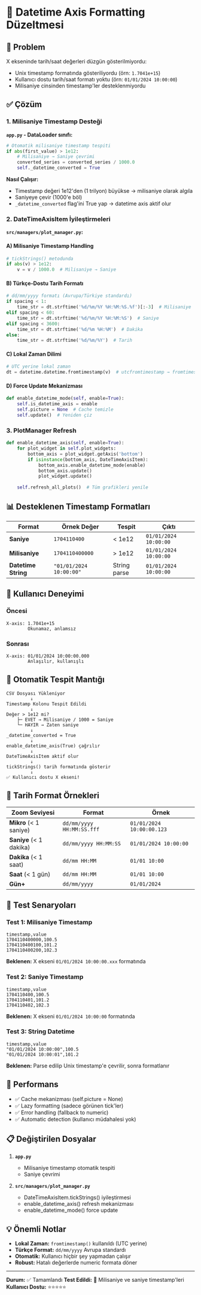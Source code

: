 # 📅 Datetime Axis Formatting Düzeltmesi

## 🐛 Problem

X ekseninde tarih/saat değerleri düzgün gösterilmiyordu:
- Unix timestamp formatında gösteriliyordu (örn: `1.7041e+15`)
- Kullanıcı dostu tarih/saat formatı yoktu (örn: `01/01/2024 10:00:00`)
- Milisaniye cinsinden timestamp'ler desteklenmiyordu

## ✅ Çözüm

### 1. Milisaniye Timestamp Desteği

**`app.py` - DataLoader sınıfı:**
```python
# Otomatik milisaniye timestamp tespiti
if abs(first_value) > 1e12:
    # Milisaniye → Saniye çevrimi
    converted_series = converted_series / 1000.0
    self._datetime_converted = True
```

**Nasıl Çalışır:**
- Timestamp değeri 1e12'den (1 trilyon) büyükse → milisaniye olarak algıla
- Saniyeye çevir (1000'e böl)
- `_datetime_converted` flag'ini True yap → datetime axis aktif olur

### 2. DateTimeAxisItem İyileştirmeleri

**`src/managers/plot_manager.py`:**

#### A) Milisaniye Timestamp Handling
```python
# tickStrings() metodunda
if abs(v) > 1e12:
    v = v / 1000.0  # Milisaniye → Saniye
```

#### B) Türkçe-Dostu Tarih Formatı
```python
# dd/mm/yyyy formatı (Avrupa/Türkiye standardı)
if spacing < 1:
    time_str = dt.strftime('%d/%m/%Y %H:%M:%S.%f')[:-3]  # Milisaniye
elif spacing < 60:
    time_str = dt.strftime('%d/%m/%Y %H:%M:%S')  # Saniye
elif spacing < 3600:
    time_str = dt.strftime('%d/%m %H:%M')  # Dakika
else:
    time_str = dt.strftime('%d/%m/%Y')  # Tarih
```

#### C) Lokal Zaman Dilimi
```python
# UTC yerine lokal zaman
dt = datetime.datetime.fromtimestamp(v)  # utcfromtimestamp → fromtimestamp
```

#### D) Force Update Mekanizması
```python
def enable_datetime_mode(self, enable=True):
    self.is_datetime_axis = enable
    self.picture = None  # Cache temizle
    self.update()  # Yeniden çiz
```

### 3. PlotManager Refresh
```python
def enable_datetime_axis(self, enable=True):
    for plot_widget in self.plot_widgets:
        bottom_axis = plot_widget.getAxis('bottom')
        if isinstance(bottom_axis, DateTimeAxisItem):
            bottom_axis.enable_datetime_mode(enable)
            bottom_axis.update()
            plot_widget.update()
    
    self.refresh_all_plots()  # Tüm grafikleri yenile
```

## 📊 Desteklenen Timestamp Formatları

| Format | Örnek Değer | Tespit | Çıktı |
|--------|-------------|--------|-------|
| **Saniye** | `1704110400` | < 1e12 | `01/01/2024 10:00:00` |
| **Milisaniye** | `1704110400000` | > 1e12 | `01/01/2024 10:00:00` |
| **Datetime String** | `"01/01/2024 10:00:00"` | String parse | `01/01/2024 10:00:00` |

## 🎯 Kullanıcı Deneyimi

### Öncesi
```
X-axis: 1.7041e+15
        Okunamaz, anlamsız
```

### Sonrası
```
X-axis: 01/01/2024 10:00:00.000
        Anlaşılır, kullanışlı
```

## 🔧 Otomatik Tespit Mantığı

```
CSV Dosyası Yükleniyor
         ↓
Timestamp Kolonu Tespit Edildi
         ↓
Değer > 1e12 mi?
    ├─ EVET → Milisaniye / 1000 = Saniye
    └─ HAYIR → Zaten saniye
         ↓
_datetime_converted = True
         ↓
enable_datetime_axis(True) çağrılır
         ↓
DateTimeAxisItem aktif olur
         ↓
tickStrings() tarih formatında gösterir
         ↓
✅ Kullanıcı dostu X ekseni!
```

## 📝 Tarih Format Örnekleri

| Zoom Seviyesi | Format | Örnek |
|---------------|--------|-------|
| **Mikro** (< 1 saniye) | `dd/mm/yyyy HH:MM:SS.fff` | `01/01/2024 10:00:00.123` |
| **Saniye** (< 1 dakika) | `dd/mm/yyyy HH:MM:SS` | `01/01/2024 10:00:00` |
| **Dakika** (< 1 saat) | `dd/mm HH:MM` | `01/01 10:00` |
| **Saat** (< 1 gün) | `dd/mm HH:MM` | `01/01 10:00` |
| **Gün+** | `dd/mm/yyyy` | `01/01/2024` |

## 🧪 Test Senaryoları

### Test 1: Milisaniye Timestamp
```csv
timestamp,value
1704110400000,100.5
1704110400100,101.2
1704110400200,102.3
```
**Beklenen:** X ekseni `01/01/2024 10:00:00.xxx` formatında

### Test 2: Saniye Timestamp
```csv
timestamp,value
1704110400,100.5
1704110401,101.2
1704110402,102.3
```
**Beklenen:** X ekseni `01/01/2024 10:00:00` formatında

### Test 3: String Datetime
```csv
timestamp,value
"01/01/2024 10:00:00",100.5
"01/01/2024 10:00:01",101.2
```
**Beklenen:** Parse edilip Unix timestamp'e çevrilir, sonra formatlanır

## 🚀 Performans

- ✅ Cache mekanizması (self.picture = None)
- ✅ Lazy formatting (sadece görünen tick'ler)
- ✅ Error handling (fallback to numeric)
- ✅ Automatic detection (kullanıcı müdahalesi yok)

## 📋 Değiştirilen Dosyalar

1. **`app.py`**
   - Milisaniye timestamp otomatik tespiti
   - Saniye çevrimi

2. **`src/managers/plot_manager.py`**
   - DateTimeAxisItem.tickStrings() iyileştirmesi
   - enable_datetime_axis() refresh mekanizması
   - enable_datetime_mode() force update

## 💡 Önemli Notlar

- **Lokal Zaman:** `fromtimestamp()` kullanıldı (UTC yerine)
- **Türkçe Format:** `dd/mm/yyyy` Avrupa standardı
- **Otomatik:** Kullanıcı hiçbir şey yapmadan çalışır
- **Robust:** Hatalı değerlerde numeric formata döner

---

**Durum:** ✅ Tamamlandı
**Test Edildi:** 🧪 Milisaniye ve saniye timestamp'leri
**Kullanıcı Dostu:** ⭐⭐⭐⭐⭐


